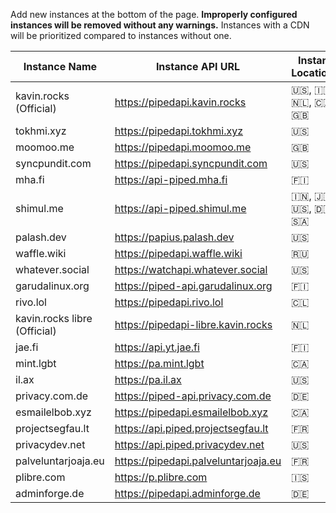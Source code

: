 Add new instances at the bottom of the page. **Improperly configured instances will be removed without any warnings.** Instances with a CDN will be prioritized compared to instances without one.

Instance Name | Instance API URL | Instance Location(s) | CDN | Registered Users
--- | --- | --- | --- | ---
kavin.rocks (Official) | https://pipedapi.kavin.rocks | 🇺🇸, 🇮🇳, 🇳🇱, 🇨🇦, 🇬🇧 | Yes | ![](https://pipedapi.kavin.rocks/registered/badge)
tokhmi.xyz | https://pipedapi.tokhmi.xyz | 🇺🇸 | Yes | ![](https://pipedapi.tokhmi.xyz/registered/badge)
moomoo.me | https://pipedapi.moomoo.me | 🇬🇧 | Yes | ![](https://pipedapi.moomoo.me/registered/badge)
syncpundit.com | https://pipedapi.syncpundit.com | 🇺🇸 | Yes | ![](https://pipedapi.syncpundit.com/registered/badge)
mha.fi | https://api-piped.mha.fi | 🇫🇮 | Yes | ![](https://api-piped.mha.fi/registered/badge)
shimul.me | https://api-piped.shimul.me | 🇮🇳, 🇯🇵, 🇺🇸, 🇩🇪, 🇸🇦 | Yes | ![](https://api-piped.shimul.me/registered/badge)
palash.dev | https://papius.palash.dev | 🇺🇸 | Yes | ![](https://papius.palash.dev/registered/badge)
waffle.wiki | https://pipedapi.waffle.wiki | 🇷🇺 | Yes | ![](https://pipedapi.waffle.wiki/registered/badge)
whatever.social | https://watchapi.whatever.social | 🇺🇸 | Yes | ![](https://watchapi.whatever.social/registered/badge)
garudalinux.org | https://piped-api.garudalinux.org | 🇫🇮 | Yes | ![](https://piped-api.garudalinux.org/registered/badge)
rivo.lol | https://pipedapi.rivo.lol | 🇨🇱 | Yes | ![](https://pipedapi.rivo.lol/registered/badge)
kavin.rocks libre (Official) | https://pipedapi-libre.kavin.rocks | 🇳🇱 | No | ![](https://pipedapi-libre.kavin.rocks/registered/badge)
jae.fi | https://api.yt.jae.fi | 🇫🇮 | No | ![](https://api.yt.jae.fi/registered/badge)
mint.lgbt | https://pa.mint.lgbt | 🇨🇦 | No | ![](https://pa.mint.lgbt/registered/badge)
il.ax | https://pa.il.ax | 🇺🇸 | No | ![](https://pa.il.ax/registered/badge)
privacy.com.de | https://piped-api.privacy.com.de | 🇩🇪 | No | ![](https://piped-api.privacy.com.de/registered/badge)
esmailelbob.xyz | https://pipedapi.esmailelbob.xyz | 🇨🇦 | No | ![](https://pipedapi.esmailelbob.xyz/registered/badge)
projectsegfau.lt | https://api.piped.projectsegfau.lt | 🇫🇷 | No | ![](https://api.piped.projectsegfau.lt/registered/badge)
privacydev.net | https://api.piped.privacydev.net | 🇺🇸 | No | ![](https://api.piped.privacydev.net/registered/badge)
palveluntarjoaja.eu | https://pipedapi.palveluntarjoaja.eu | 🇫🇷 | No | ![](https://pipedapi.palveluntarjoaja.eu/registered/badge)
plibre.com | https://p.plibre.com | 🇮🇸 | No | ![](https://p.plibre.com/registered/badge)
adminforge.de | https://pipedapi.adminforge.de | 🇩🇪 | No | ![](https://pipedapi.adminforge.de/registered/badge)
